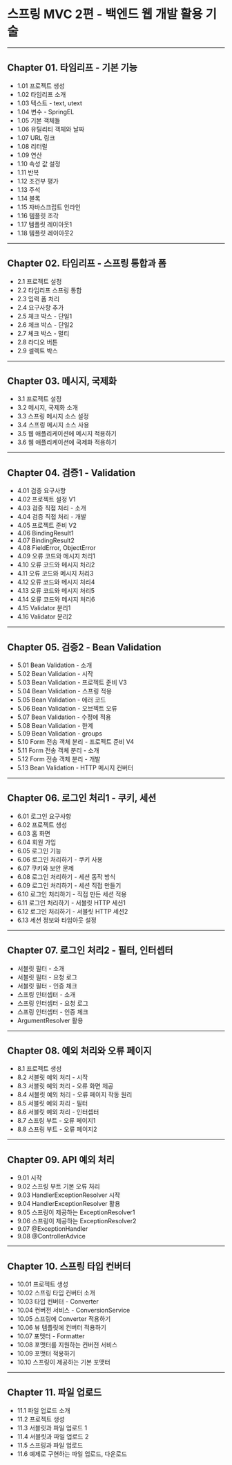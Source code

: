 
# 스프링 MVC 2편 - 백엔드 웹 개발 활용 기술

---

## Chapter 01. 타임리프 - 기본 기능
- 1.01 프로젝트 생성
- 1.02 타임리프 소개
- 1.03 텍스트 - text, utext
- 1.04 변수 - SpringEL
- 1.05 기본 객체들
- 1.06 유틸리티 객체와 날짜
- 1.07 URL 링크
- 1.08 리터럴
- 1.09 연산
- 1.10 속성 값 설정
- 1.11 반복
- 1.12 조건부 평가
- 1.13 주석
- 1.14 블록
- 1.15 자바스크립트 인라인
- 1.16 템플릿 조각
- 1.17 템플릿 레이아웃1
- 1.18 템플릿 레이아웃2

---

## Chapter 02. 타임리프 - 스프링 통합과 폼

- 2.1 프로젝트 설정
- 2.2 타임리프 스프링 통합
- 2.3 입력 폼 처리
- 2.4 요구사항 추가
- 2.5 체크 박스 - 단일1
- 2.6 체크 박스 - 단일2
- 2.7 체크 박스 - 멀티
- 2.8 라디오 버튼
- 2.9 셀렉트 박스

---

## Chapter 03. 메시지, 국제화

- 3.1 프로젝트 설정
- 3.2 메시지, 국제화 소개
- 3.3 스프링 메시지 소스 설정
- 3.4 스프링 메시지 소스 사용
- 3.5 웹 애플리케이션에 메시지 적용하기
- 3.6 웹 애플리케이션에 국제화 적용하기

---

## Chapter 04. 검증1 - Validation
- 4.01 검증 요구사항
- 4.02 프로젝트 설정 V1
- 4.03 검증 직접 처리 - 소개
- 4.04 검증 직접 처리 - 개발
- 4.05 프로젝트 준비 V2
- 4.06 BindingResult1
- 4.07 BindingResult2
- 4.08 FieldError, ObjectError
- 4.09 오류 코드와 메시지 처리1
- 4.10 오류 코드와 메시지 처리2
- 4.11 오류 코드와 메시지 처리3
- 4.12 오류 코드와 메시지 처리4
- 4.13 오류 코드와 메시지 처리5
- 4.14 오류 코드와 메시지 처리6
- 4.15 Validator 분리1
- 4.16 Validator 분리2

---

## Chapter 05. 검증2 - Bean Validation

- 5.01 Bean Validation - 소개
- 5.02 Bean Validation - 시작
- 5.03 Bean Validation - 프로젝트 준비 V3
- 5.04 Bean Validation - 스프링 적용
- 5.05 Bean Validation - 에러 코드
- 5.06 Bean Validation - 오브젝트 오류
- 5.07 Bean Validation - 수정에 적용
- 5.08 Bean Validation - 한계
- 5.09 Bean Validation - groups
- 5.10 Form 전송 객체 분리 - 프로젝트 준비 V4
- 5.11 Form 전송 객체 분리 - 소개
- 5.12 Form 전송 객체 분리 - 개발
- 5.13 Bean Validation - HTTP 메시지 컨버터

---

## Chapter 06. 로그인 처리1 - 쿠키, 세션
- 6.01 로그인 요구사항
- 6.02 프로젝트 생성
- 6.03 홈 화면
- 6.04 회원 가입
- 6.05 로그인 기능
- 6.06 로그인 처리하기 - 쿠키 사용
- 6.07 쿠키와 보안 문제
- 6.08 로그인 처리하기 - 세션 동작 방식
- 6.09 로그인 처리하기 - 세션 직접 만들기
- 6.10 로그인 처리하기 - 직접 만든 세션 적용
- 6.11 로그인 처리하기 - 서블릿 HTTP 세션1
- 6.12 로그인 처리하기 - 서블릿 HTTP 세션2
- 6.13 세션 정보와 타임아웃 설정

---

## Chapter 07. 로그인 처리2 - 필터, 인터셉터
- 서블릿 필터 - 소개
- 서블릿 필터 - 요청 로그
- 서블릿 필터 - 인증 체크
- 스프링 인터셉터 - 소개
- 스프링 인터셉터 - 요청 로그
- 스프링 인터셉터 - 인증 체크
- ArgumentResolver 활용

---

## Chapter 08. 예외 처리와 오류 페이지
- 8.1 프로젝트 생성
- 8.2 서블릿 예외 처리 - 시작
- 8.3 서블릿 예외 처리 - 오류 화면 제공
- 8.4 서블릿 예외 처리 - 오류 페이지 작동 원리
- 8.5 서블릿 예외 처리 - 필터
- 8.6 서블릿 예외 처리 - 인터셉터
- 8.7 스프링 부트 - 오류 페이지1
- 8.8 스프링 부트 - 오류 페이지2

---

## Chapter 09. API 예외 처리
- 9.01 시작
- 9.02 스프링 부트 기본 오류 처리
- 9.03 HandlerExceptionResolver 시작
- 9.04 HandlerExceptionResolver 활용
- 9.05 스프링이 제공하는 ExceptionResolver1
- 9.06 스프링이 제공하는 ExceptionResolver2
- 9.07 @ExceptionHandler
- 9.08 @ControllerAdvice

---

## Chapter 10. 스프링 타입 컨버터
- 10.01 프로젝트 생성
- 10.02 스프링 타입 컨버터 소개
- 10.03 타입 컨버터 - Converter
- 10.04 컨버전 서비스 - ConversionService
- 10.05 스프링에 Converter 적용하기
- 10.06 뷰 템플릿에 컨버터 적용하기
- 10.07 포맷터 - Formatter
- 10.08 포맷터를 지원하는 컨버전 서비스
- 10.09 포맷터 적용하기
- 10.10 스프링이 제공하는 기본 포맷터

---

## Chapter 11. 파일 업로드
- 11.1 파일 업로드 소개
- 11.2 프로젝트 생성
- 11.3 서블릿과 파일 업로드 1
- 11.4 서블릿과 파일 업로드 2
- 11.5 스프링과 파일 업로드
- 11.6 예제로 구현하는 파일 업로드, 다운로드


